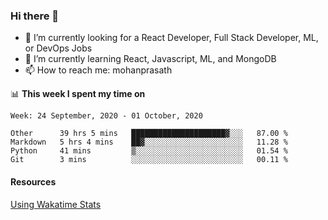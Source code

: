 ### Hi there 👋

- 🔭 I’m currently looking for a React Developer, Full Stack Developer, ML, or DevOps Jobs
- 🌱 I’m currently learning React, Javascript, ML, and MongoDB
- 📫 How to reach me: mohanprasath

📊 **This week I spent my time on**
<!--START_SECTION:waka-->
```text
Week: 24 September, 2020 - 01 October, 2020

Other      39 hrs 5 mins   █████████████████████▓░░░   87.00 % 
Markdown   5 hrs 4 mins    ██▓░░░░░░░░░░░░░░░░░░░░░░   11.28 % 
Python     41 mins         ▒░░░░░░░░░░░░░░░░░░░░░░░░   01.54 % 
Git        3 mins          ░░░░░░░░░░░░░░░░░░░░░░░░░   00.11 % 
```
<!--END_SECTION:waka-->

#### Resources
[Using Wakatime Stats](https://github.com/marketplace/actions/waka-readme)
